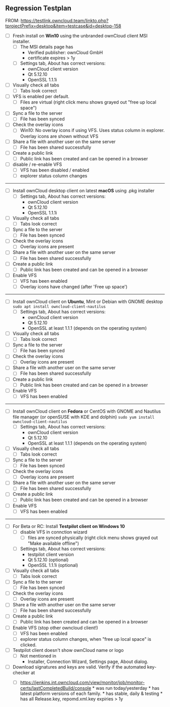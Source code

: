 ## Regression Testplan

FROM: https://testlink.owncloud.team/linkto.php?tprojectPrefix=desktop&item=testcase&id=desktop-158

<!-- Updates:
 * General tab -> Settings tab, About, Versions
 * dowload, keys checker.
-->

<!-- Not clickable :-(
| Nr | Action | Expected Result | :heavy_check_mark:  | :x:  | |
|-|-|-|-|-|-|
| 1 | Fresh install on Win10 using MSI | The MSI details page has<br>- Verified publisher: ownCloud GmbH<br>- certificate expires > 1y | <ul><li>[ ] </ul></li> | <ul><li>[ ] </uk></li> |
-->

* [ ] Fresh install on **Win10** using the unbranded ownCloud client MSI installer.
     * [ ] The MSI details page has
         * Verified publisher: ownCloud GmbH
         * certificate expires > 1y
     * [ ] Settings tab, About has correct versions:
         * ownCloud client version
         * Qt 5.12.10
         * OpenSSL 1.1.1i
* [ ] Visually check all tabs
     * [ ] Tabs look correct
* [ ] VFS is enabled per default. 
     * [ ] Files are virtual (right click menu shows grayed out "free up local space")
* [ ] Sync a file to the server
     * [ ] File has been synced
* [ ] Check the overlay icons
     * [ ] Win10: No overlay icons if using VFS. Uses status column in explorer. Overlay icons are shown without VFS
* [ ] Share a file with another user on the same server
     * [ ] File has been shared successfully
* [ ] Create a public link
     * [ ] Public link has been created and can be opened in a browser
* [ ] disable / re-enable VFS
     * [ ] VFS has been disabled / enabled
     * [ ] explorer status column changes
 ----
* [ ] Install ownCloud desktop client on latest **macOS** using .pkg installer
     * [ ] Settings tab, About has correct versions:
         * ownCloud client version
         * Qt 5.12.10
         * OpenSSL 1.1.1i
* [ ] Visually check all tabs
     * [ ] Tabs look correct
 * [ ] Sync a file to the server
     * [ ] File has been synced
 * [ ] Check the overlay icons
     * [ ] Overlay icons are present
 * [ ] Share a file with another user on the same server
     * [ ] File has been shared successfully
 * [ ] Create a public link
     * [ ] Public link has been created and can be opened in a browser
 * [ ] Enable VFS
     * [ ] VFS has been enabled
     * [ ] Overlay icons have changed (after 'Free up space')
 ----
 * [ ] Install ownCloud client on **Ubuntu**, Mint or Debian with GNOME desktop
 ```sudo apt install owncloud-client-nautilus```
     * [ ] Settings tab, About has correct versions:
         * ownCloud client version
         * Qt 5.12.10
         * OpenSSL at least 1.1.1 (depends on the operating system)
 * [ ] Visually check all tabs
     * [ ] Tabs look correct
 * [ ] Sync a file to the server
     * [ ] File has been synced
 * [ ] Check the overlay icons
     * [ ] Overlay icons are present
 * [ ] Share a file with another user on the same server
     * [ ] File has been shared successfully
 * [ ] Create a public link
     * [ ] Public link has been created and can be opened in a browser
 * [ ] Enable VFS
     * [ ] VFS has been enabled
 ----
 * [ ] Install ownCloud client on **Fedora** or CentOS with GNOME and Nautilus file manager (or openSUSE with KDE and dolphin)
 ```sudo yum install owncloud-client-nautilus```
     * [ ] Settings tab, About has correct versions:
         * ownCloud client version
         * Qt 5.12.10
         * OpenSSL at least 1.1.1 (depends on the operating system)
 * [ ] Visually check all tabs
     * [ ] Tabs look correct
 * [ ] Sync a file to the server
     * [ ] File has been synced
 * [ ] Check the overlay icons
     * [ ] Overlay icons are present
 * [ ] Share a file with another user on the same server
     * [ ] File has been shared successfully
 * [ ] Create a public link
     * [ ] Public link has been created and can be opened in a browser
 * [ ] Enable VFS
     * [ ] VFS has been enabled
 ----
 * [ ] For Beta or RC: Install **Testpilot client on Windows 10**
     * [ ] disable VFS in connction wizard
         * [ ] files are synced physically (right click menu shows grayed out "Make available offline") 
     * [ ] Settings tab, About has correct versions:
         * testpilot client version
         * Qt 5.12.10 (optional)
         * OpenSSL 1.1.1i (optional)
 * [ ] Visually check all tabs
     * [ ] Tabs look correct
 * [ ] Sync a file to the server
     * [ ] File has been synced
 * [ ] Check the overlay icons
     * [ ] Overlay icons are present
 * [ ] Share a file with another user on the same server
     * [ ] File has been shared successfully
 * [ ] Create a public link
     * [ ] Public link has been created and can be opened in a browser
 * [ ] Enable VFS (stop other owncloud client!)
     * [ ] VFS has been enabled
     * [ ] explorer status column changes, when "free up local space" is clicked.
 * [ ] Testpilot client doesn't show ownCloud name or logo
     * [ ] Not mentioned in
         * Installer, Connection Wizard, Settings page, About dialog.
 * [ ] Download signatures and keys are valid. Verify if the automated key-checker at
     * [ ] https://jenkins.int.owncloud.com/view/monitor/job/monitor-certs/lastCompletedBuild/console
            * was run today/yesterday
            * has latest platform versions of each family.
            * has stable, daily & testing
            * has all Release.key, repomd.xml.key expiries > 1y



